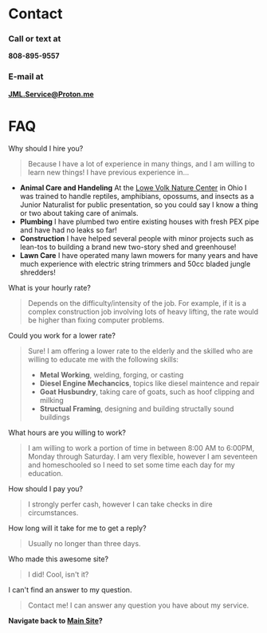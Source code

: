 # Contact
### Call or text at
**808-895-9557**
### E-mail at
**JML.Service@Proton.me**

# FAQ
Why should I hire you?
> Because I have a lot of experience in many things, and I am willing to learn new things!
 I have previous experience in...
  - **Animal Care and Handeling** At the [Lowe Volk Nature Center](https://www.crawfordparkdistrict.org/junior-naturalist.html) in Ohio I was trained to handle reptiles, amphibians, opossums, and insects as a Junior Naturalist for public presentation, so you could say I know a thing or two about taking care of animals.
  - **Plumbing** I have plumbed two entire existing houses with fresh PEX pipe and have had no leaks so far!
  - **Construction** I have helped several people with minor projects such as lean-tos to building a brand new two-story shed and greenhouse!
  - **Lawn Care** I have operated many lawn mowers for many years and have much experience with electric string trimmers and 50cc bladed jungle shredders!

What is your hourly rate?
> Depends on the difficulty/intensity of the job. For example, if it is a complex construction job involving lots of heavy lifting, the rate would be higher than fixing computer problems.

Could you work for a lower rate?
> Sure! I am offering a lower rate to the elderly and the skilled who are willing to educate me with the following skills:
> - **Metal Working**, welding, forging, or casting
> - **Diesel Engine Mechancics**, topics like diesel maintence and repair
> - **Goat Husbundry**, taking care of goats, such as hoof clipping and milking
> - **Structual Framing**, designing and building structally sound buildings

What hours are you willing to work?
> I am willing to work a portion of time in between 8:00 AM to 6:00PM, Monday through Saturday.
> I am very flexible, however I am seventeen and homeschooled so I need to set some time each day for my education.

How should I pay you?
> I strongly perfer cash, however I can take checks in dire circumstances.

How long will it take for me to get a reply?
> Usually no longer than three days.

Who made this awesome site?
> I did! Cool, isn't it?

I can't find an answer to my question.
> Contact me! I can answer any question you have about my service.




**Navigate back to [Main Site](https://jml-sites.github.io/service/)?**
